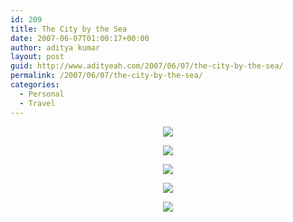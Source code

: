 ```yaml
---
id: 209
title: The City by the Sea
date: 2007-06-07T01:00:17+00:00
author: aditya kumar
layout: post
guid: http://www.adityeah.com/2007/06/07/the-city-by-the-sea/
permalink: /2007/06/07/the-city-by-the-sea/
categories:
  - Personal
  - Travel
---
```

<div align="center">
  <img src="http://farm2.static.flickr.com/1294/533605457_114c0e2abb.jpg" /></p> 
  
  <p>
    <img src="http://farm2.static.flickr.com/1081/533605451_6e9b64a7bd.jpg" />
  </p>
  
  <p>
    <img src="http://farm2.static.flickr.com/1437/533605447_2e28d5a2b0.jpg" />
  </p>
  
  <p>
    <img src="http://farm2.static.flickr.com/1214/533605437_cd6d5f4a55.jpg" />
  </p>
  
  <p>
    <img src="http://farm2.static.flickr.com/1088/533605459_d505181834.jpg" />
  </p>
</div>